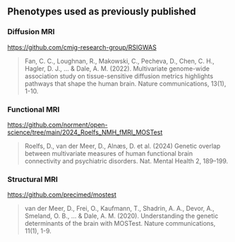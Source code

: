 ## Phenotypes used as previously published

### Diffusion MRI
https://github.com/cmig-research-group/RSIGWAS
> Fan, C. C., Loughnan, R., Makowski, C., Pecheva, D., Chen, C. H., Hagler, D. J., ... & Dale, A. M. (2022). Multivariate genome-wide association study on tissue-sensitive diffusion metrics highlights pathways that shape the human brain. Nature communications, 13(1), 1-10.

### Functional MRI
https://github.com/norment/open-science/tree/main/2024_Roelfs_NMH_fMRI_MOSTest

> Roelfs, D., van der Meer, D., Alnæs, D. et al. (2024) Genetic overlap between multivariate measures of human functional brain connectivity and psychiatric disorders. Nat. Mental Health 2, 189–199.

### Structural MRI
https://github.com/precimed/mostest

> van der Meer, D., Frei, O., Kaufmann, T., Shadrin, A. A., Devor, A., Smeland, O. B., ... & Dale, A. M. (2020). Understanding the genetic determinants of the brain with MOSTest. Nature communications, 11(1), 1-9.
